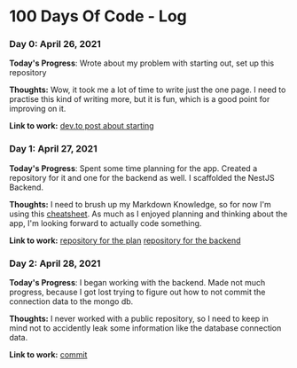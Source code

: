 # 100 Days Of Code - Log

### Day 0: April 26, 2021

**Today's Progress**: Wrote about my problem with starting out, set up this repository

**Thoughts:** Wow, it took me a lot of time to write just the one page. I need to practise this kind of writing more, but it is fun, which is a good point for improving on it.

**Link to work:** [dev.to post about starting](https://dev.to/raphael_haecker/my-problem-with-starting-out-4a7b)

### Day 1: April 27, 2021

**Today's Progress**: Spent some time planning for the app. Created a repository for it and one for the backend as well. I scaffolded the NestJS Backend.

**Thoughts:** I need to brush up my Markdown Knowledge, so for now I'm using this [cheatsheet](https://github.com/adam-p/markdown-here/wiki/Markdown-Cheatsheet). As much as I enjoyed planning and thinking about the app, I'm looking forward to actually code something.

**Link to work:** [repository for the plan](https://github.com/rhaecker/buzzz) [repository for the backend](https://github.com/rhaecker/buzzz-backend)

### Day 2: April 28, 2021

**Today's Progress**: I began working with the backend. Made not much progress, because I got lost trying to figure out how to not commit the connection data to the mongo db.

**Thoughts:** I never worked with a public repository, so I need to keep in mind not to accidently leak some information like the database connection data. 

**Link to work:** [commit](https://github.com/rhaecker/buzzz-backend/commit/91b77fbb2410df4ebc85ed0f94a7df92669d2600)
